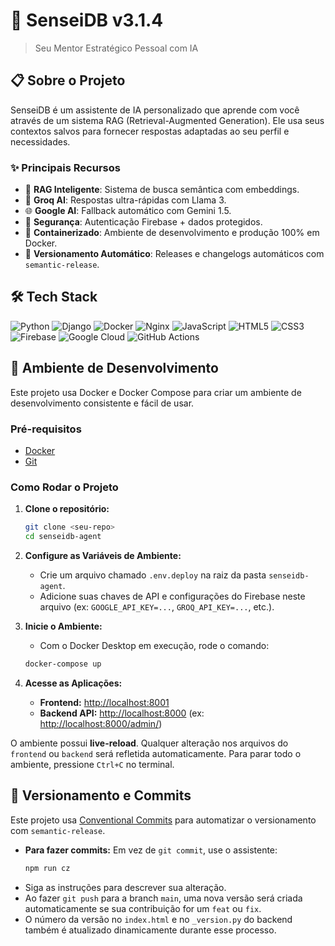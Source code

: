 # 🧠 SenseiDB v3.1.4

> Seu Mentor Estratégico Pessoal com IA

## 📋 Sobre o Projeto

SenseiDB é um assistente de IA personalizado que aprende com você através de um sistema RAG (Retrieval-Augmented Generation). Ele usa seus contextos salvos para fornecer respostas adaptadas ao seu perfil e necessidades.

### ✨ Principais Recursos

- 🧠 **RAG Inteligente**: Sistema de busca semântica com embeddings.
- 🚀 **Groq AI**: Respostas ultra-rápidas com Llama 3.
- 🌐 **Google AI**: Fallback automático com Gemini 1.5.
- 🔐 **Segurança**: Autenticação Firebase + dados protegidos.
- 🐳 **Containerizado**: Ambiente de desenvolvimento e produção 100% em Docker.
- 🤖 **Versionamento Automático**: Releases e changelogs automáticos com `semantic-release`.

## 🛠️ Tech Stack

![Python](https://img.shields.io/badge/Python-3776AB?style=for-the-badge&logo=python&logoColor=white)
![Django](https://img.shields.io/badge/Django-092E20?style=for-the-badge&logo=django&logoColor=white)
![Docker](https://img.shields.io/badge/Docker-2496ED?style=for-the-badge&logo=docker&logoColor=white)
![Nginx](https://img.shields.io/badge/Nginx-009639?style=for-the-badge&logo=nginx&logoColor=white)
![JavaScript](https://img.shields.io/badge/JavaScript-F7DF1E?style=for-the-badge&logo=javascript&logoColor=black)
![HTML5](https://img.shields.io/badge/HTML5-E34F26?style=for-the-badge&logo=html5&logoColor=white)
![CSS3](https://img.shields.io/badge/CSS3-1572B6?style=for-the-badge&logo=css3&logoColor=white)
![Firebase](https://img.shields.io/badge/Firebase-FFCA28?style=for-the-badge&logo=firebase&logoColor=black)
![Google Cloud](https://img.shields.io/badge/Google_Cloud-4285F4?style=for-the-badge&logo=google-cloud&logoColor=white)
![GitHub Actions](https://img.shields.io/badge/GitHub_Actions-2088FF?style=for-the-badge&logo=github-actions&logoColor=white)

## 🚀 Ambiente de Desenvolvimento

Este projeto usa Docker e Docker Compose para criar um ambiente de desenvolvimento consistente e fácil de usar.

### Pré-requisitos

- [Docker](https://www.docker.com/products/docker-desktop/)
- [Git](https://git-scm.com/)

### Como Rodar o Projeto

1.  **Clone o repositório:**
    ```bash
    git clone <seu-repo>
    cd senseidb-agent
    ```

2.  **Configure as Variáveis de Ambiente:**
    *   Crie um arquivo chamado `.env.deploy` na raiz da pasta `senseidb-agent`.
    *   Adicione suas chaves de API e configurações do Firebase neste arquivo (ex: `GOOGLE_API_KEY=...`, `GROQ_API_KEY=...`, etc.).

3.  **Inicie o Ambiente:**
    *   Com o Docker Desktop em execução, rode o comando:
    ```bash
    docker-compose up
    ```

4.  **Acesse as Aplicações:**
    *   **Frontend:** [http://localhost:8001](http://localhost:8001)
    *   **Backend API:** [http://localhost:8000](http://localhost:8000) (ex: [http://localhost:8000/admin/](http://localhost:8000/admin/))

O ambiente possui **live-reload**. Qualquer alteração nos arquivos do `frontend` ou `backend` será refletida automaticamente. Para parar todo o ambiente, pressione `Ctrl+C` no terminal.

## 🤖 Versionamento e Commits

Este projeto usa [Conventional Commits](https://www.conventionalcommits.org/) para automatizar o versionamento com `semantic-release`.

- **Para fazer commits:** Em vez de `git commit`, use o assistente:
  ```bash
  npm run cz
  ```
- Siga as instruções para descrever sua alteração.
- Ao fazer `git push` para a branch `main`, uma nova versão será criada automaticamente se sua contribuição for um `feat` ou `fix`.
- O número da versão no `index.html` e no `_version.py` do backend também é atualizado dinamicamente durante esse processo.
